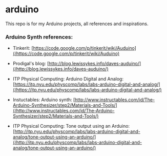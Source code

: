 # arduino
This repo is for my Arduino projects, all references and inspirations.

### Arduino Synth references:

- Tinkerit: [https://code.google.com/p/tinkerit/wiki/Auduino](/https://code.google.com/p/tinkerit/wiki/Auduino)

- Prodigal's blog: [http://blog.lewissykes.info/daves-auduino/](/http://blog.lewissykes.info/daves-auduino/)

- ITP Physical Computing: Arduino Digital and Analog: [https://itp.nyu.edu/physcomp/labs/labs-arduino-digital-and-analog/](/https://itp.nyu.edu/physcomp/labs/labs-arduino-digital-and-analog/)

- Instuctables: Arduino synth: [http://www.instructables.com/id/The-Arduino-Synthesizer/step2/Materials-and-Tools/](/http://www.instructables.com/id/The-Arduino-Synthesizer/step2/Materials-and-Tools/)

- ITP Physical Computing: Tone output using an Arduino: [http://itp.nyu.edu/physcomp/labs/labs-arduino-digital-and-analog/tone-output-using-an-arduino/](/http://itp.nyu.edu/physcomp/labs/labs-arduino-digital-and-analog/tone-output-using-an-arduino/)
